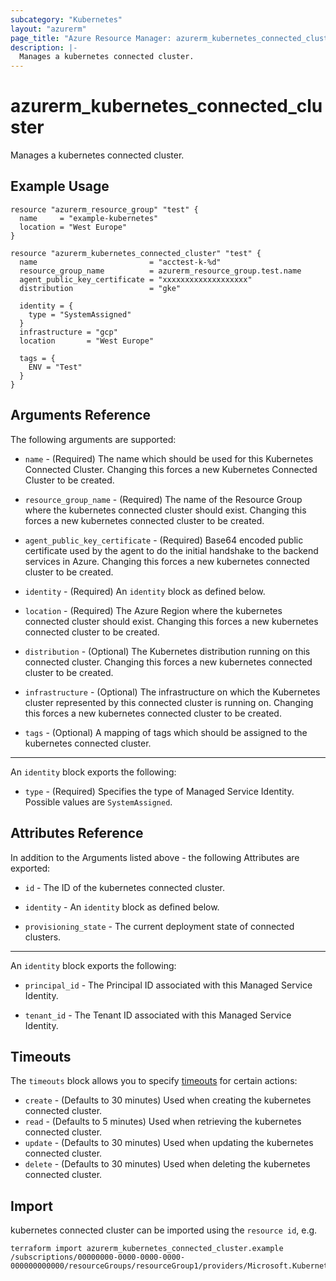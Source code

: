 ```yaml
---
subcategory: "Kubernetes"
layout: "azurerm"
page_title: "Azure Resource Manager: azurerm_kubernetes_connected_cluster"
description: |-
  Manages a kubernetes connected cluster.
---
```


# azurerm_kubernetes_connected_cluster

Manages a kubernetes connected cluster.

## Example Usage

```hcl
resource "azurerm_resource_group" "test" {
  name     = "example-kubernetes"
  location = "West Europe"
}

resource "azurerm_kubernetes_connected_cluster" "test" {
  name                         = "acctest-k-%d"
  resource_group_name          = azurerm_resource_group.test.name
  agent_public_key_certificate = "xxxxxxxxxxxxxxxxxxx"
  distribution                 = "gke"

  identity = {
    type = "SystemAssigned"
  }
  infrastructure = "gcp"
  location       = "West Europe"

  tags = {
    ENV = "Test"
  }
}
```

## Arguments Reference

The following arguments are supported:

* `name` - (Required) The name which should be used for this Kubernetes Connected Cluster. Changing this forces a new Kubernetes Connected Cluster to be created.

* `resource_group_name` - (Required) The name of the Resource Group where the kubernetes connected cluster should exist. Changing this forces a new kubernetes connected cluster to be created.

* `agent_public_key_certificate` - (Required) Base64 encoded public certificate used by the agent to do the initial handshake to the backend services in Azure. Changing this forces a new kubernetes connected cluster to be created.

* `identity` - (Required) An `identity` block as defined below.

* `location` - (Required) The Azure Region where the kubernetes connected cluster should exist. Changing this forces a new kubernetes connected cluster to be created.

* `distribution` - (Optional) The Kubernetes distribution running on this connected cluster. Changing this forces a new kubernetes connected cluster to be created.

* `infrastructure` - (Optional) The infrastructure on which the Kubernetes cluster represented by this connected cluster is running on. Changing this forces a new kubernetes connected cluster to be created.

* `tags` - (Optional) A mapping of tags which should be assigned to the kubernetes connected cluster.

---

An `identity` block exports the following:

* `type` - (Required) Specifies the type of Managed Service Identity. Possible values are `SystemAssigned`.

## Attributes Reference

In addition to the Arguments listed above - the following Attributes are exported:

* `id` - The ID of the kubernetes connected cluster.

* `identity` - An `identity` block as defined below.

* `provisioning_state` - The current deployment state of connected clusters.

---

An `identity` block exports the following:

* `principal_id` - The Principal ID associated with this Managed Service Identity.

* `tenant_id` - The Tenant ID associated with this Managed Service Identity.

## Timeouts

The `timeouts` block allows you to specify [timeouts](https://www.terraform.io/docs/configuration/resources.html#timeouts) for certain actions:

* `create` - (Defaults to 30 minutes) Used when creating the kubernetes connected cluster.
* `read` - (Defaults to 5 minutes) Used when retrieving the kubernetes connected cluster.
* `update` - (Defaults to 30 minutes) Used when updating the kubernetes connected cluster.
* `delete` - (Defaults to 30 minutes) Used when deleting the kubernetes connected cluster.

## Import

kubernetes connected cluster can be imported using the `resource id`, e.g.

```shell
terraform import azurerm_kubernetes_connected_cluster.example /subscriptions/00000000-0000-0000-0000-000000000000/resourceGroups/resourceGroup1/providers/Microsoft.Kubernetes/connectedClusters/cluster1
```
